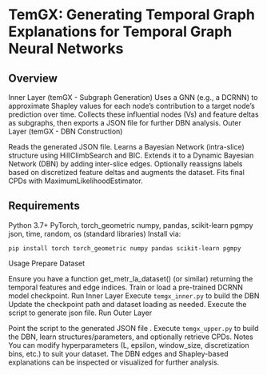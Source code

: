 # TemGX: Generating Temporal Graph Explanations for Temporal Graph Neural Networks
## Overview
Inner Layer (temGX - Subgraph Generation)
Uses a GNN (e.g., a DCRNN) to approximate Shapley values for each node’s contribution to a target node’s prediction over time.
Collects these influential nodes (Vs) and feature deltas as subgraphs, then exports a JSON file for further DBN analysis.
Outer Layer (temGX - DBN Construction)

Reads the generated JSON file.
Learns a Bayesian Network (intra-slice) structure using HillClimbSearch and BIC.
Extends it to a Dynamic Bayesian Network (DBN) by adding inter-slice edges.
Optionally reassigns labels based on discretized feature deltas and augments the dataset.
Fits final CPDs with MaximumLikelihoodEstimator.
## Requirements
Python 3.7+
PyTorch, torch_geometric
numpy, pandas, scikit-learn
pgmpy
json, time, random, os (standard libraries)
Install via:
```
pip install torch torch_geometric numpy pandas scikit-learn pgmpy
```
Usage
Prepare  Dataset

Ensure you have a function get_metr_la_dataset() (or similar) returning the temporal features and edge indices.
Train or load a pre-trained DCRNN model checkpoint.
Run Inner Layer
Execute ```temgx_inner.py``` to build the DBN
Update the checkpoint path and dataset loading as needed.
Execute the script  to generate json file.
Run Outer Layer

Point the script to the generated JSON file .
Execute ```temgx_upper.py``` to build the DBN, learn structures/parameters, and optionally retrieve CPDs.
Notes
You can modify hyperparameters (L, epsilon, window_size, discretization bins, etc.) to suit your dataset.
The DBN edges and Shapley-based explanations can be inspected or visualized for further analysis.
